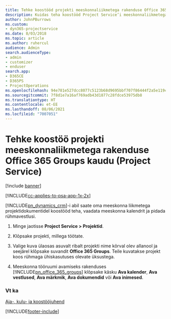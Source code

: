 ```yaml
---
title: Tehke koostööd projekti meeskonnaliikmetega rakenduse Office 365 Groups kaudu
description: Kuidas teha koostööd Project Service’i meeskonnaliikmetega rakenduse Office 365 Groups kaudu
author: JohnPBurrows
ms.custom:
- dyn365-projectservice
ms.date: 8/03/2018
ms.topic: article
ms.author: ruhercul
audience: Admin
search.audienceType:
- admin
- customizer
- enduser
search.app:
- D365CE
- D365PS
- ProjectOperations
ms.openlocfilehash: 94e781e527dcc8077c5123b68d9695bbf707f86444f2a5e119c7594ee54e0da7
ms.sourcegitcommit: 7f8d1e7a16af769adb43d1877c28fdce53975db8
ms.translationtype: HT
ms.contentlocale: et-EE
ms.lasthandoff: 08/06/2021
ms.locfileid: "7007051"
---
```

# <a name="collaborate-with-your-project-team-members-with-office-365-groups-project-service"></a>Tehke koostöö projekti meeskonnaliikmetega rakenduse Office 365 Groups kaudu (Project Service)

[!include [banner](../includes/psa-now-project-operations.md)]

[!INCLUDE[cc-applies-to-psa-app-1x-2x](../includes/cc-applies-to-psa-app-1x-2x.md)]

[!INCLUDE[pn_dynamics_crm](../includes/pn-dynamics-crm.md)]-i abil saate oma meeskonna liikmetega projektidokumentidel koostööd teha, vaadata meeskonna kalendrit ja pidada rühmavestlusi.  
  
1. Minge jaotisse **Project Service > Projektid**.  
  
2. Klõpsake projekti, millega töötate.  
  
3. Valige kuva ülaosas asuvalt ribalt projekti nime kõrval olev allanool ja seejärel klõpsake suvandit **Office 365 Groups**. Teile kuvatakse projekt koos rühmaga ühiskasutuses olevate üksustega.  
  
4. Meeskonna tööruumi avamiseks rakenduses [!INCLUDE[pn_office_365_groups](../includes/pn-office-365-groups.md)] klõpsake käsku **Ava kalender**, **Ava vestlused**, **Ava märkmik**, **Ava dokumendid** või **Ava inimesed**.  
  
### <a name="see-also"></a>Vt ka  
 [Aja-, kulu- ja koostööjuhend](../psa/time-expense-collaboration-guide.md)


[!INCLUDE[footer-include](../includes/footer-banner.md)]